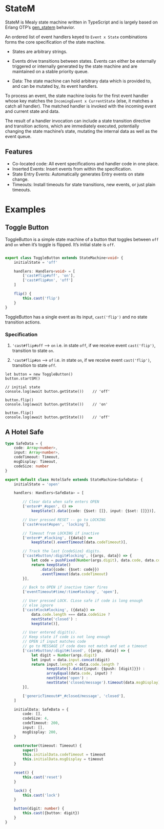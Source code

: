 # StateM
StateM is Mealy state machine written in TypeScript and is largely based on
Erlang OTP’s [gen_statem](http://erlang.org/doc/design_principles/statem.html#State%20Transition%20Actions) behavior.

An ordered list of event handlers keyed to `Event x State` combinations forms the core specification of the state machine.

* States are arbitrary strings.

* Events drive transitions between states. Events can  either be externally
triggered or internally generated by the state machine and are maintained
on a stable priority queue.

* Data: The state machine can hold arbitrary data which is provided to, and can be mutated by, its event handlers.

To process an event, the state machine looks for the first event handler whose
key matches the `IncomingEvent x CurrentState` (else, it matches a catch all
handler). The matched handler is invoked with the incoming event and current
state and data.

The result of a handler invocation can include a state transition directive and transition actions, which are immediately executed, potentially changing the state
machine’s state, mutating the internal data as well as the event queue.

## Features
* Co-located code: All event specifications and handler code in one place.
* Inserted Events: Insert events from within the specification.
* State Entry Events: Automatically generates Entry events on state change.
* Timeouts: Install timeouts for state transitions, new events, or just plain timeouts.

# Examples
## Toggle Button
ToggleButton is a simple state machine of a button that toggles between `off` and `on` when it’s toggle is flipped. It’s initial state is `off`.

```TypeScript

export class ToggleButton extends StateMachine<void> {
    initialState = 'off'

    handlers: Handlers<void> = [
        ['cast#flip#off', 'on'],
        ['cast#flip#on', 'off']
    ]

    flip() {
        this.cast('flip')
    }
}
```

ToggleButton has a single event as its input, `cast('flip')` and no state transition actions.

### Specification
1. `'cast#flip#off` —> `on`
	i.e. in state `off`, if we receive event `cast('flip')`, transition to state `on`.

2. `'cast#flip#on` —> `of`
	i.e. in state `on`, if we receive event `cast('flip')`, transition to state `off`.

```
let button = new ToggleButton()
button.startSM()

// initial state
console.log(await button.getState())	// 'off'

button.flip()
console.log(await button.getState())	// 'on'

button.flip()
console.log(await button.getState())	// 'off'

```

## A Hotel Safe

```TypeScript
type SafeData = {
    code: Array<number>,
    input: Array<number>,
    codeTimeout: Timeout,
    msgDisplay: Timeout,
    codeSize: number
}

export default class HotelSafe extends StateMachine<SafeData> {
    initialState = 'open'

    handlers: Handlers<SafeData> = [

        // Clear data when safe enters OPEN
        ['enter#*_#open', () =>
            keepState().data({code: {$set: []}, input: {$set: []}})],

        // User pressed RESET -- go to LOCKING
        ['cast#reset#open', 'locking'],

        // Timeout from LOCKING if inactive
        ['enter#*_#locking', ({data}) =>
            keepState().eventTimeout(data.codeTimeout)],

        // Track the last {codeSize} digits.
        ['cast#button/:digit#locking', ({args, data}) => {
            let code = pushFixed(Number(args.digit), data.code, data.codeSize)
            return keepState()
                .data({code: {$set: code}})
                .eventTimeout(data.codeTimeout)
        }],

        // Back to OPEN if inactive timer fires
        ['eventTimeout#time/:time#locking', 'open'],

        // User pressed LOCK. CLose safe if code is long enough
        // else ignore
        ['cast#lock#locking', ({data}) =>
            data.code.length === data.codeSize ?
            nextState('closed') :
            keepState()],

        // User entered digit(s).
        // Keep state if code is not long enough
        // OPEN if input matches code
        // go to MESSAGE if code does not match and set a timeout
        ['cast#button/:digit#closed', ({args, data}) => {
            let digit = Number(args.digit)
            let input = data.input.concat(digit)
            return input.length < data.code.length ?
                   keepState().data({input: {$push: [digit]}}) :
                   arrayEqual(data.code, input) ?
                   nextState('open') :
                   nextState('closed/message').timeout(data.msgDisplay)
        }],

        ['genericTimeout#*_#closed/message', 'closed'],
    ]

    initialData: SafeData = {
        code: [],
        codeSize: 4,
        codeTimeout: 200,
        input: [],
        msgDisplay: 200,
    }

    constructor(timeout: Timeout) {
        super()
        this.initialData.codeTimeout = timeout
        this.initialData.msgDisplay = timeout
    }

    reset() {
        this.cast('reset')
    }

    lock() {
        this.cast('lock')
    }

    button(digit: number) {
        this.cast({button: digit})
    }
}
```
